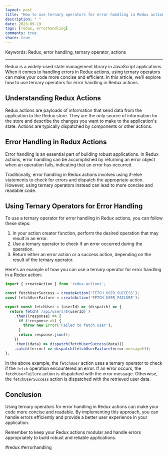 ```yaml
---
layout: post
title: "How to use ternary operators for error handling in Redux actions"
description: " "
date: 2023-09-19
tags: [redux, errorhandling]
comments: true
share: true
---
```


Keywords: Redux, error handling, ternary operator, actions

---

Redux is a widely-used state management library in JavaScript applications. When it comes to handling errors in Redux actions, using ternary operators can make your code more concise and efficient. In this article, we'll explore how to use ternary operators for error handling in Redux actions.

## Understanding Redux Actions

Redux actions are payloads of information that send data from the application to the Redux store. They are the only source of information for the store and describe the changes you want to make to the application's state. Actions are typically dispatched by components or other actions.

## Error Handling in Redux Actions

Error handling is an essential part of building robust applications. In Redux actions, error handling can be accomplished by returning an error object when an operation fails, indicating that an error has occurred.

Traditionally, error handling in Redux actions involves using if-else statements to check for errors and dispatch the appropriate action. However, using ternary operators instead can lead to more concise and readable code.

## Using Ternary Operators for Error Handling

To use a ternary operator for error handling in Redux actions, you can follow these steps:

1. In your action creator function, perform the desired operation that may result in an error.
2. Use a ternary operator to check if an error occurred during the operation.
3. Return either an error action or a success action, depending on the result of the ternary operator.

Here's an example of how you can use a ternary operator for error handling in a Redux action:

```javascript
import { createAction } from 'redux-actions';

const fetchUserSuccess = createAction('FETCH_USER_SUCCESS');
const fetchUserFailure = createAction('FETCH_USER_FAILURE');

export const fetchUser = (userId) => (dispatch) => {
  return fetch(`/api/users/${userId}`)
    .then((response) => {
      if (!response.ok) {
        throw new Error('Failed to fetch user');
      }
      return response.json();
    })
    .then((data) => dispatch(fetchUserSuccess(data)))
    .catch((error) => dispatch(fetchUserFailure(error.message)));
};
```

In the above example, the `fetchUser` action uses a ternary operator to check if the `fetch` operation encountered an error. If an error occurs, the `fetchUserFailure` action is dispatched with the error message. Otherwise, the `fetchUserSuccess` action is dispatched with the retrieved user data.

## Conclusion

Using ternary operators for error handling in Redux actions can make your code more concise and readable. By implementing this approach, you can handle errors efficiently and provide a better user experience in your application.

Remember to keep your Redux actions modular and handle errors appropriately to build robust and reliable applications.

#redux #errorhandling